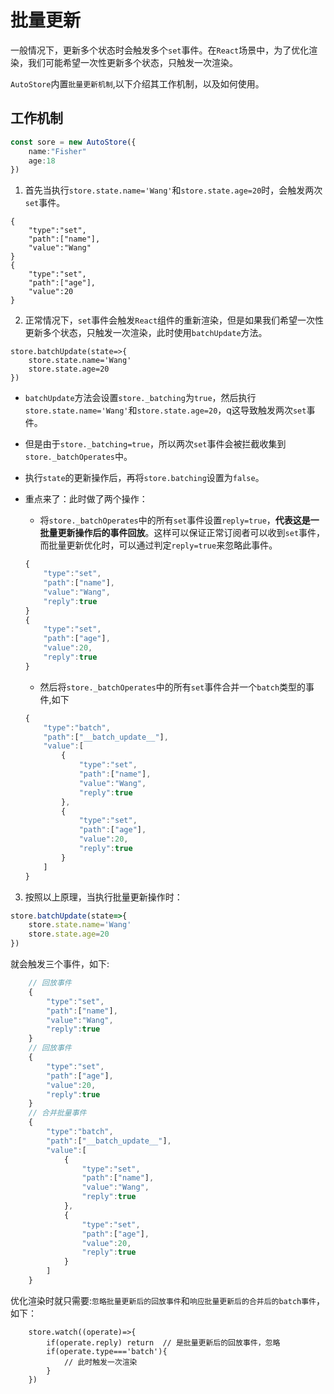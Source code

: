 # 批量更新

一般情况下，更新多个状态时会触发多个`set`事件。在`React`场景中，为了优化渲染，我们可能希望一次性更新多个状态，只触发一次渲染。

`AutoStore`内置`批量更新机制`,以下介绍其工作机制，以及如何使用。

## 工作机制

```ts
const sore = new AutoStore({
    name:"Fisher"
    age:18
})
```

1. 首先当执行`store.state.name='Wang'`和`store.state.age=20`时，会触发两次`set`事件。

```tsx
{
    "type":"set",
    "path":["name"],
    "value":"Wang"
}
{
    "type":"set",
    "path":["age"],
    "value":20
}
```

2. 正常情况下，`set`事件会触发`React`组件的重新渲染，但是如果我们希望一次性更新多个状态，只触发一次渲染，此时使用`batchUpdate`方法。

```tsx
store.batchUpdate(state=>{
    store.state.name='Wang'
    store.state.age=20
})
```

- `batchUpdate`方法会设置`store._batching`为`true`，然后执行`store.state.name='Wang'`和`store.state.age=20`，q这导致触发两次`set`事件。
- 但是由于`store._batching=true`，所以两次`set`事件会被拦截收集到`store._batchOperates`中。
- 执行`state`的更新操作后，再将`store.batching`设置为`false`。
- 重点来了：此时做了两个操作：
    - 将`store._batchOperates`中的所有`set`事件设置`reply=true`，**代表这是一批量更新操作后的事件回放**。这样可以保证正常订阅者可以收到`set`事件，而批量更新优化时，可以通过判定`reply=true`来忽略此事件。
    ```ts {5,11}
    {
        "type":"set",
        "path":["name"],
        "value":"Wang",
        "reply":true
    }
    {
        "type":"set",
        "path":["age"],
        "value":20,
        "reply":true
    }
    ```
    - 然后将`store._batchOperates`中的所有`set`事件合并一个`batch`类型的事件,如下

    ```ts
    {
        "type":"batch",
        "path":["__batch_update__"],
        "value":[
            {
                "type":"set",
                "path":["name"],
                "value":"Wang",
                "reply":true
            },
            {
                "type":"set",
                "path":["age"],
                "value":20,
                "reply":true
            }
        ]
    }
    ```

3. 按照以上原理，当执行批量更新操作时：

```ts
store.batchUpdate(state=>{
    store.state.name='Wang'
    store.state.age=20
})
```

就会触发三个事件，如下:

```ts
    // 回放事件
    {
        "type":"set",
        "path":["name"],
        "value":"Wang",
        "reply":true
    }
    // 回放事件
    {
        "type":"set",
        "path":["age"],
        "value":20,
        "reply":true
    }
    // 合并批量事件
    {
        "type":"batch",
        "path":["__batch_update__"],
        "value":[
            {
                "type":"set",
                "path":["name"],
                "value":"Wang",
                "reply":true
            },
            {
                "type":"set",
                "path":["age"],
                "value":20,
                "reply":true
            }
        ]
    }
``` 

优化渲染时就只需要:`忽略批量更新后的回放事件`和`响应批量更新后的合并后的batch事件`，如下：

```tsx
    store.watch((operate)=>{
        if(operate.reply) return  // 是批量更新后的回放事件，忽略
        if(operate.type==='batch'){ 
            // 此时触发一次渲染
        }
    })
```
